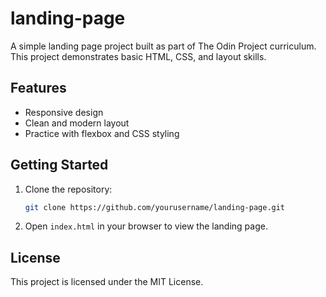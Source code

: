 # landing-page
A simple landing page project built as part of The Odin Project curriculum. This project demonstrates basic HTML, CSS, and layout skills.

## Features

- Responsive design
- Clean and modern layout
- Practice with flexbox and CSS styling

## Getting Started

1. Clone the repository:
    ```bash
    git clone https://github.com/yourusername/landing-page.git
    ```
2. Open `index.html` in your browser to view the landing page.

## License

This project is licensed under the MIT License.
